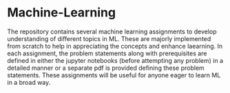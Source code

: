 # Machine-Learning
The repository contains several machine learning assignments to develop understanding of different topics in ML. These are majorly implemented from scratch to help in
appreciating the concepts and enhance laearning. In each assignment, the problem statements along with prerequisites are defined in either the jupyter notebooks (before attempting
any problem) in a detailed manner or a separate pdf is provided defining these problem statements. These assignments will be useful for anyone eager to learn ML in a broad way.
